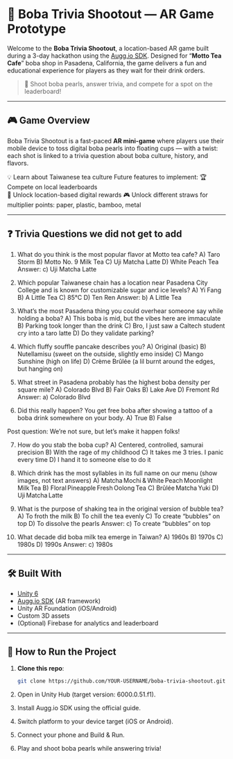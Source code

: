 # 🧋 Boba Trivia Shootout — AR Game Prototype

Welcome to the **Boba Trivia Shootout**, a location-based AR game built during a 3-day hackathon using the [Augg.io SDK](https://www.augg.io/). Designed for “**Motto Tea Cafe**” boba shop in Pasadena, California, the game delivers a fun and educational experience for players as they wait for their drink orders.

> 🎯 Shoot boba pearls, answer trivia, and compete for a spot on the leaderboard!

---

## 🎮 Game Overview

Boba Trivia Shootout is a fast-paced **AR mini-game** where players use their mobile device to toss digital boba pearls into floating cups — with a twist: each shot is linked to a trivia question about boba culture, history, and flavors.

💡 Learn about Taiwanese tea culture 
Future features to implement:
🏆 Compete on local leaderboards  
📍 Unlock location-based digital rewards
🎮 Unlock different straws for multiplier points: paper, plastic, bamboo, metal

---

## ❓ Trivia Questions we did not get to add

1. What do you think is the most popular flavor at Motto tea cafe?
A) Taro Storm
B) Motto No. 9 Milk Tea
C) Uji Matcha Latte
D) White Peach Tea
Answer: c) Uji Matcha Latte

2. Which popular Taiwanese chain has a location near Pasadena City College and is known for customizable sugar and ice levels?
A) Yi Fang
B) A Little Tea
C) 85°C
D) Ten Ren
Answer: b) A Little Tea

3. What’s the most Pasadena thing you could overhear someone say while holding a boba? 
A) This boba is mid, but the vibes here are immaculate
B) Parking took longer than the drink
C) Bro, I just saw a Caltech student cry into a taro latte
D) Do they validate parking? 

4. Which fluffy souffle pancake describes you?
A) Original (basic)
B) Nutellamisu (sweet on the outside, slightly emo inside) 
C) Mango Sunshine (high on life)
D) Crème Brûlée (a lil burnt around the edges, but hanging on) 

5. What street in Pasadena probably has the highest boba density per square mile?
A) Colorado Blvd
B) Fair Oaks
B) Lake Ave
D) Fremont Rd
Answer: a) Colorado Blvd

6. Did this really happen? You get free boba after showing a tattoo of a boba drink somewhere on your body.
A) True
B) False

Post question:
We’re not sure, but let’s make it happen folks! 

7. How do you stab the boba cup?
A) Centered, controlled, samurai precision
B) With the rage of my childhood
C) It takes me 3 tries. I panic every time
D) I hand it to someone else to do it

8. Which drink has the most syllables in its full name on our menu (show images, not text answers)
A) Matcha Mochi & White Peach Moonlight Milk Tea
B) Floral Pineapple Fresh Oolong Tea
C) Brûlée Matcha Yuki
D) Uji Matcha Latte

9. What is the purpose of shaking tea in the original version of bubble tea?
A) To froth the milk
B) To chill the tea evenly
C) To create “bubbles” on top
D) To dissolve the pearls
Answer: c) To create “bubbles” on top

10. What decade did boba milk tea emerge in Taiwan?
A) 1960s
B) 1970s
C) 1980s
D) 1990s
Answer: c) 1980s

---

## 🛠️ Built With

- [Unity 6](https://unity.com/)
- [Augg.io SDK](https://context7.com/augg-io/documentation) (AR framework)
- Unity AR Foundation (iOS/Android)
- Custom 3D assets
- (Optional) Firebase for analytics and leaderboard

---

## 📱 How to Run the Project

1. **Clone this repo**:
   ```bash
   git clone https://github.com/YOUR-USERNAME/boba-trivia-shootout.git
2. Open in Unity Hub (target version: 6000.0.51.f1).

3. Install Augg.io SDK using the official guide.

4. Switch platform to your device target (iOS or Android).

5. Connect your phone and Build & Run.

6. Play and shoot boba pearls while answering trivia!



